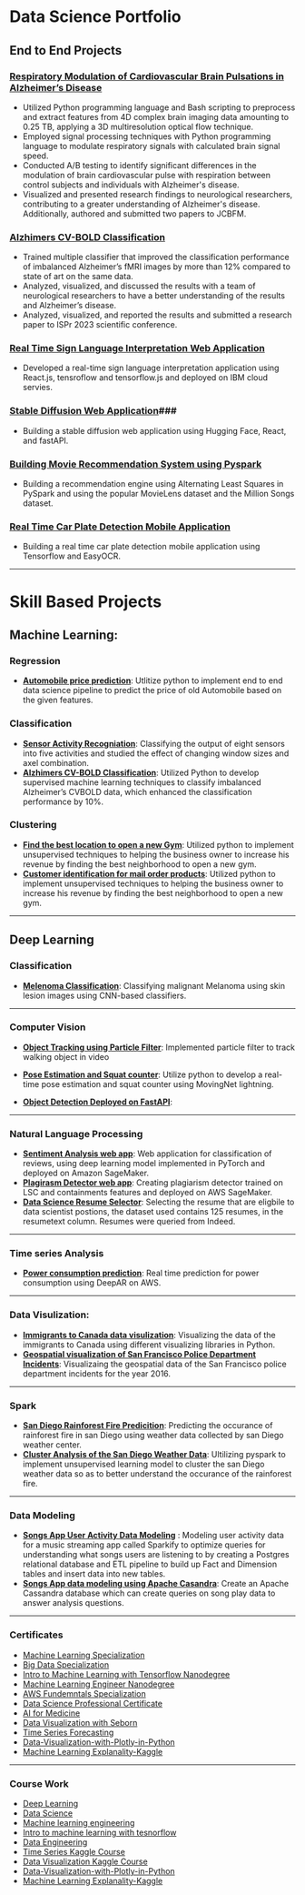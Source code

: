 # Data Science Portfolio  #

## End to End Projects ##

### [Respiratory Modulation of Cardiovascular Brain Pulsations in Alzheimer’s Disease](https://github.com/youssefHosni/Respiratory-modulation-of-cardiovascular-pulsation)
* Utilized Python programming language and Bash scripting to preprocess and extract features from 4D complex brain imaging data amounting to 0.25 TB, applying a 3D multiresolution optical flow technique.
* Employed signal processing techniques with Python programming language to modulate respiratory signals with calculated brain signal speed.
* Conducted A/B testing to identify significant differences in the modulation of brain cardiovascular pulse with respiration between control subjects and individuals with Alzheimer's disease.
* Visualized and presented research findings to neurological researchers, contributing to a greater understanding of Alzheimer's disease. Additionally, authored and submitted two papers to JCBFM.
### [Alzhimers CV-BOLD Classification](https://github.com/youssefHosni/Data-Science-Portofolio/tree/main/Machine%20Learning/Classification/Alzhimers%20CV-BOLD%20Classification) ###
* Trained multiple classifier that improved the classification performance of imbalanced Alzheimer’s fMRI images by more than 12% compared to state of art on the same data.
* Analyzed, visualized, and discussed the results with a team of neurological researchers to have a better understanding of the results and Alzheimer’s disease. 
* Analyzed, visualized, and reported the results and submitted a research paper to ISPr 2023 scientific conference.

### __[Real Time Sign Language Interpretation Web Application](https://github.com/youssefHosni/Data-Science-Portofolio/tree/main/Computer%20Vision/Real%20Time%20Sign%20Language%20Interpretation%20App)__ ### 
* Developed a real-time sign language interpretation application using React.js, tensroflow and tensorflow.js and deployed on IBM cloud servies.
### __[Stable Diffusion Web Application](https://github.com/youssefHosni/Stable-Diffusion-Crash-Course/tree/main/Stable%20Diffusion%20Web%20Application)__### 
* Building a stable diffusion web application using Hugging Face, React, and fastAPI. 

### [Building Movie Recommendation System using Pyspark]() ###
* Building a recommendation engine using Alternating Least Squares in PySpark and using the popular MovieLens dataset and the Million Songs dataset.

### [Real Time Car Plate Detection Mobile Application]() ###
* Building a real time car plate detection mobile application using Tensorflow and EasyOCR. 

----

# Skill Based Projects #

## Machine Learning:
### Regression
* __[Automobile price prediction](https://github.com/youssefHosni/Data-Science-Portofolio/tree/main/Machine%20Learning/Regression/Automobile%20price%20prediction)__: Utlitize python to implement end to end data science pipeline to predict the price of old Automobile based on the given features.

### Classification 
* __[Sensor Activity Recogniation](https://github.com/youssefHosni/Data-Science-Portofolio/tree/main/Machine%20Learning/Classification/Sensor-activity-recognition)__: Classifying the output of eight sensors into five activities and studied the effect of changing window
sizes and axel combination.
* __[Alzhimers CV-BOLD Classification](https://github.com/youssefHosni/Data-Science-Portofolio/tree/main/Machine%20Learning/Classification/Alzhimers%20CV-BOLD%20Classification)__: Utilized Python to develop supervised machine learning techniques to classify imbalanced Alzheimer’s CVBOLD data, which enhanced the classification performance by 10%. 

### Clustering 
* __[Find the best location to open a new Gym](https://github.com/youssefHosni/Data-Science-Portofolio/tree/main/Machine%20Learning/Clustering/Finding-the-best-Tornoto-neighborhood-to-open-a-new-gym)__: Utilized python to implement unsupervised techniques to helping the business owner to increase his revenue by finding the best neighborhood to open a new gym. 
* __[Customer identification for mail order products](https://github.com/youssefHosni/Data-Science-Portofolio/tree/main/Machine%20Learning/Clustering/Customer%20identification%20for%20mail%20order%20products)__: Utilized python to implement unsupervised techniques to helping the business owner to increase his revenue by finding the best neighborhood to open a new gym.
---

## Deep Learning 

### Classification

* __[Melenoma Classification](https://github.com/youssefHosni/Data-Science-Portofolio/tree/main/Deep%20Learning/Classification/Melenoma_Classification)__: Classifying malignant Melanoma using skin lesion images using CNN-based classifiers.
---

### Computer Vision 
* __[Object Tracking using Particle Filter](https://github.com/youssefHosni/Practical-Computer-Vision-In-Python/tree/main/Tracking%20Objects%20in%20Video%20with%20Particle%20Filters)__: Implemented particle filter to track walking object in video
*	__[Pose Estimation and Squat counter](https://github.com/youssefHosni/Data-Science-Portofolio/tree/main/Computer%20Vision/Pose%20Estimation%20%26%20Squat%20Counter)__: Utilize python to develop a real-time pose estimation and squat counter using MovingNet lightning.

* __[Object Detection Deployed on FastAPI](https://github.com/youssefHosni/Practical-Machine-Learning/tree/main/Deploying-Yolo3-Model-on-FastAPI)__:
---

### Natural Language Processing 

* __[Sentiment Analysis web app](https://github.com/youssefHosni/Data-Science-Portofolio/tree/main/Natural_Language_processing/Sentiment-analysis)__: Web application for classification of reviews, using deep learning model implemented in PyTorch and deployed on Amazon SageMaker.  
* __[Plagirasm Detector web app](https://github.com/youssefHosni/Data-Science-Portofolio/tree/main/Natural_Language_processing/plagiarism-detector-web-app)__: Creating plagiarism detector trained on LSC and containments features and deployed on AWS SageMaker.
* __[Data Science Resume Selector](https://github.com/youssefHosni/Data-Science-Portofolio/tree/main/Natural_Language_processing/Data-Science-Resume-Selector)__: Selecting the resume that are eligbile to data scientist postions, the dataset used contains 125 resumes, in the resumetext column. Resumes were queried from Indeed. 
---

### Time series Analysis
* __[Power consumption prediction](https://github.com/youssefHosni/Data-Science-Portofolio/tree/main/time-series-analysis/Power-consumption-forecasting)__: Real time prediction for power consumption using DeepAR on AWS.
---

### Data Visulization:
* __[Immigrants to Canada data visulization](https://nbviewer.jupyter.org/github/youssefHosni/Data-Science-Portofolio/blob/main/Data%20Visualization/Python/Immigration_to_Canda_Data_Visualization.ipynb)__: Visualizing the data of the immigrants to Canada using different visualizing libraries in Python.
*  __[Geospatial visualization of San Francisco Police Department Incidents](https://dfm.io/nbview/?url=https%3A%2F%2Fgithub.com%2FyoussefHosni%2FData-Science-Portofolio%2Fblob%2Fmain%2FData%2520Visualization%2FPython%2FSpatial%2520visualization%2520of%2520San%2520Francisco%2520incidents.ipynb)__: Visualizaing the geospatial data of the San Francisco police department incidents for the year 2016.
---

### Spark 
* __[San Diego Rainforest Fire Predicition](https://github.com/youssefHosni/Data-Science-Portofolio/tree/main/Spark/San%20Diego%20Rainforest%20Fire%20Predicition)__: Predicting the occurance of rainforest fire in san Diego using weather data collected by san Diego weather center.   
* __[Cluster Analysis of the San Diego Weather Data](https://github.com/youssefHosni/Data-Science-Portofolio/tree/main/Spark/Cluster%20Analysis%20of%20the%20San%20Diego%20Weather%20Data)__: Ultilizing pyspark to implement unsupervised learning model to cluster the san Diego weather data so as to better understand the occurance of the rainforest fire.
---

### Data Modeling 
* __[Songs App User Activity Data Modeling](https://github.com/youssefHosni/Data-Engineering-Nanodegree/tree/main/Data%20Modeling/Project:%20Data%20Modeling%20with%20Postgres)__ : Modeling user activity data for a music streaming app called Sparkify to optimize queries for understanding what songs users are listening to by creating a Postgres relational database and ETL pipeline to build up Fact and Dimension tables and insert data into new tables.
* __[Songs App data modeling using Apache Casandra](https://github.com/youssefHosni/Data-Engineering-Nanodegree/tree/main/Data%20Modeling/Project:%20Data%20Modeling%20With%20Apache%20Cassandra)__: Create an Apache Cassandra database which can create queries on song play data to answer analysis questions.
   
---

### Certificates 
* [Machine Learning Specialization](https://coursera.org/share/fc5c10d3f96939edf29145069b48a6a3) 
* [Big Data Specialization](https://coursera.org/share/be7f65fa09309f4cc3e2c67bcb071c3f)  
* [Intro to Machine Learning with Tensorflow Nanodegree](https://confirm.udacity.com/EAATQCZY)
* [Machine Learning Engineer Nanodegree](https://confirm.udacity.com/KCFRE3KD)
* [AWS Fundemntals Specialization](https://coursera.org/share/e34358a0200a916eebb07b64f22d055e)
* [Data Science Professional Certificate](https://coursera.org/share/696a589922de676e872971acf146f4ec) 
* [AI for Medicine](https://coursera.org/share/e12fc21c24eb1ebfe70121c66b7ee8ad)
* [Data Visualization with Seborn](https://www.kaggle.com/learn/certification/youssef19/data-visualization)
* [Time Series Forecasting](https://www.kaggle.com/learn/certification/youssef19/time-series)
* [Data-Visualization-with-Plotly-in-Python](https://www.datacamp.com/statement-of-accomplishment/course/49b8afff93d6cbd07813b058ada618ddbd85fbab)
* [Machine Learning Explanality-Kaggle](https://www.kaggle.com/learn/certification/youssef19/machine-learning-explainability)
---

### Course Work
* [Deep Learning](https://github.com/youssefHosni/Deep-learning-Specilization) 
* [Data Science](https://github.com/youssefHosni/IBM-data-science-proffesional-certificate) 
* [Machine learning engineering](https://github.com/youssefHosni/Machine-Learning-Engineer-Udacity-Nanodegree)
* [Intro to machine learning with tesnorflow](https://github.com/youssefHosni/Intro-to-machine-learning-nanodegree)
* [Data Engineering](https://github.com/youssefHosni/Data-Engineering-Nanodegree)
* [Time Series Kaggle Course](https://github.com/youssefHosni/Time-Series-Kaggle-Course)
* [Data Visualization Kaggle Course](https://github.com/youssefHosni/Data-Visualization-Kaggle-Course) 
* [Data-Visualization-with-Plotly-in-Python](https://github.com/youssefHosni/Data-Visualization-with-Plotly-in-Python)
* [Machine Learning Explanality-Kaggle](https://github.com/youssefHosni/Machine-Learning-Explanality-Course-Kaggle)
